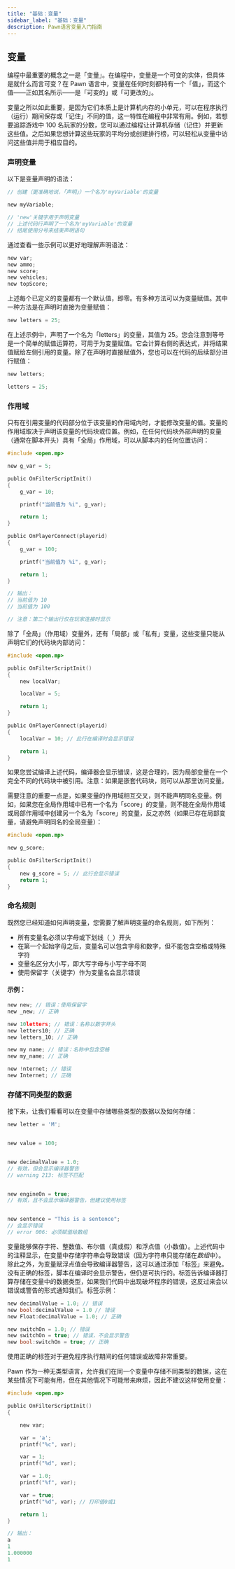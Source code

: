 ```yaml
---
title: "基础：变量"
sidebar_label: "基础：变量"
description: Pawn语言变量入门指南
---
```


## 变量

编程中最重要的概念之一是「变量」。在编程中，变量是一个可变的实体，但具体是就什么而言可变？在 Pawn 语言中，变量在任何时刻都持有一个「值」，而这个值——正如其名所示——是「可变的」或「可更改的」。

变量之所以如此重要，是因为它们本质上是计算机内存的小单元，可以在程序执行（运行）期间保存或「记住」不同的值，这一特性在编程中非常有用。例如，若想要追踪游戏中 100 名玩家的分数，您可以通过编程让计算机存储（记住）并更新这些值。之后如果您想计算这些玩家的平均分或创建排行榜，可以轻松从变量中访问这些值并用于相应目的。

### 声明变量

以下是变量声明的语法：

```c
// 创建（更准确地说，「声明」）一个名为'myVariable'的变量

new myVariable;

// 'new'关键字用于声明变量
// 上述代码行声明了一个名为'myVariable'的变量
// 结尾使用分号来结束声明语句
```

通过查看一些示例可以更好地理解声明语法：

```c
new var;
new ammo;
new score;
new vehicles;
new topScore;
```

上述每个已定义的变量都有一个默认值，即零。有多种方法可以为变量赋值。其中一种方法是在声明时直接为变量赋值：

```c
new letters = 25;
```

在上述示例中，声明了一个名为「letters」的变量，其值为 25。您会注意到等号是一个简单的赋值运算符，可用于为变量赋值。它会计算右侧的表达式，并将结果值赋给左侧引用的变量。除了在声明时直接赋值外，您也可以在代码的后续部分进行赋值：

```c
new letters;

letters = 25;
```

### 作用域

只有在引用变量的代码部分位于该变量的作用域内时，才能修改变量的值。变量的作用域取决于声明该变量的代码块或位置。例如，在任何代码块外部声明的变量（通常在脚本开头）具有「全局」作用域，可以从脚本内的任何位置访问：

```c
#include <open.mp>

new g_var = 5;

public OnFilterScriptInit()
{
    g_var = 10;

    printf("当前值为 %i", g_var);

    return 1;
}

public OnPlayerConnect(playerid)
{
    g_var = 100;

    printf("当前值为 %i", g_var);

    return 1;
}

// 输出：
// 当前值为 10
// 当前值为 100

// 注意：第二个输出行仅在玩家连接时显示
```

除了「全局」（作用域）变量外，还有「局部」或「私有」变量，这些变量只能从声明它们的代码块内部访问：

```c
#include <open.mp>

public OnFilterScriptInit()
{
    new localVar;

    localVar = 5;

    return 1;
}

public OnPlayerConnect(playerid)
{
    localVar = 10; // 此行在编译时会显示错误

    return 1;
}
```

如果您尝试编译上述代码，编译器会显示错误，这是合理的，因为局部变量在一个完全不同的代码块中被引用。注意：如果是嵌套代码块，则可以从那里访问变量。

需要注意的重要一点是，如果变量的作用域相互交叉，则不能声明同名变量。例如，如果您在全局作用域中已有一个名为「score」的变量，则不能在全局作用域或局部作用域中创建另一个名为「score」的变量，反之亦然（如果已存在局部变量，请避免声明同名的全局变量）：

```c
#include <open.mp>

new g_score;

public OnFilterScriptInit()
{
    new g_score = 5; // 此行会显示错误
    return 1;
}
```

### 命名规则

既然您已经知道如何声明变量，您需要了解声明变量的命名规则，如下所列：

- 所有变量名必须以字母或下划线（`_`）开头
- 在第一个起始字母之后，变量名可以包含字母和数字，但不能包含空格或特殊字符
- 变量名区分大小写，即大写字母与小写字母不同
- 使用保留字（关键字）作为变量名会显示错误

#### 示例：

```c
new new; // 错误：使用保留字
new _new; // 正确

new 10letters; // 错误：名称以数字开头
new letters10; // 正确
new letters_10; // 正确

new my name; // 错误：名称中包含空格
new my_name; // 正确

new !nternet; // 错误
new Internet; // 正确
```

### 存储不同类型的数据

接下来，让我们看看可以在变量中存储哪些类型的数据以及如何存储：

```c
new letter = 'M';


new value = 100;


new decimalValue = 1.0;
// 有效，但会显示编译器警告
// warning 213: 标签不匹配


new engineOn = true;
// 有效，且不会显示编译器警告，但建议使用标签


new sentence = "This is a sentence";
// 会显示错误
// error 006: 必须赋值给数组
```

变量能够保存字符、整数值、布尔值（真或假）和浮点值（小数值）。上述代码中的注释显示，在变量中存储字符串会导致错误（因为字符串只能存储在*数组*中）。除此之外，为变量赋浮点值会导致编译器警告，这可以通过添加「标签」来避免。没有正确的标签，脚本在编译时会显示警告，但仍是可执行的。标签告诉编译器打算存储在变量中的数据类型，如果我们代码中出现破坏程序的错误，这反过来会以错误或警告的形式通知我们。标签示例：

```c
new decimalValue = 1.0; // 错误
new bool:decimalValue = 1.0 // 错误
new Float:decimalValue = 1.0; // 正确

new switchOn = 1.0; // 错误
new switchOn = true; // 错误，不会显示警告
new bool:switchOn = true; // 正确
```

使用正确的标签对于避免程序执行期间的任何错误或故障非常重要。

Pawn 作为一种无类型语言，允许我们在同一个变量中存储不同类型的数据，这在某些情况下可能有用，但在其他情况下可能带来麻烦，因此不建议这样使用变量：

```c
#include <open.mp>

public OnFilterScriptInit()
{

    new var;

    var = 'a';
    printf("%c", var);

    var = 1;
    printf("%d", var);

    var = 1.0;
    printf("%f", var);

    var = true;
    printf("%d", var); // 打印值0或1

    return 1;
}

// 输出：
a
1
1.000000
1
```
